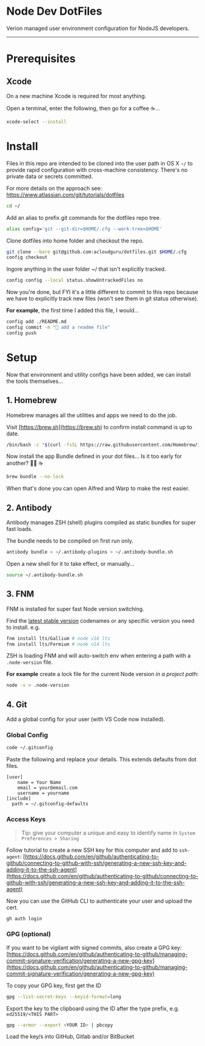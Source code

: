 # Node Dev DotFiles

Verion managed user environment configuration for NodeJS developers.

---

# Prerequisites

## Xcode

On a new machine Xcode is required for most anything.

Open a terminal, enter the following, then go for a coffee ☕...

```sh
xcode-select --install
```

# Install

Files in this repo are intended to be cloned into the user path in OS X `~/` to provide rapid
configuration with cross-machine consistency. There's no private data or secrets committed.

For more details on the approach see: https://www.atlassian.com/git/tutorials/dotfiles

```sh
cd ~/
```

Add an alias to prefix git commands for the dotfiles repo tree.

```sh
alias config='git --git-dir=$HOME/.cfg --work-tree=$HOME'
```

Clone dotfiles into home folder and checkout the repo.

```sh
git clone --bare git@github.com:acloudguru/dotfiles.git $HOME/.cfg
config checkout
```

Ingore anything in the user folder ~/ that isn't explicitly tracked.

```sh
config config --local status.showUntrackedFiles no
```

Now you're done, but FYI it's a little different to commit to this repo because we have to
explicitly track new files (won't see them in git status otherwise).

**For example**, the first time I added this file, I would...

```sh
config add ./README.md
config commit -m "📗 add a readme file"
config push
```

# Setup

Now that environment and utility configs have been added, we can install the tools themselves...

## 1. Homebrew

Homebrew manages all the utilities and apps we need to do the job.

Visit [https://brew.sh](https://brew.sh) to confirm install command is up to date.

```sh
/bin/bash -c "$(curl -fsSL https://raw.githubusercontent.com/Homebrew/install/master/install.sh)"
```

Now install the app Bundle defined in your dot files... Is it too early for another? 💁‍♀️ ☕

```sh
brew bundle --no-lock
```

When that's done you can open Alfred and Warp to make the rest easier.

## 2. Antibody

Antibody manages ZSH (shell) plugins compiled as static bundles for super fast loads.

The bundle needs to be compiled on first run only.

```sh
antibody bundle < ~/.antibody-plugins > ~/.antibody-bundle.sh
```

Open a new shell for it to take effect, or manually...

```sh
source ~/.antibody-bundle.sh
```

## 3. FNM

FNM is installed for super fast Node version switching.

Find the [latest stable version](https://nodejs.org/en/about/releases/) codenames or any specifiic
version you need to install. e.g.

```sh
fnm install lts/Gallium # node v16 lts
fnm install lts/Fermium # node v14 lts
```

ZSH is loading FNM and will auto-switch env when entering a path with a `.node-version` file.

**For example** create a lock file for the current Node version *in a project path*:

```sh
node -v > .node-version
```

## 4. Git

Add a global config for your user (with VS Code now installed).

### Global Config

```sh
code ~/.gitconfig
```

Paste the following and replace your details. This extends defaults from dot files.

```
[user]
	name = Your Name
	email = your@email.com
	username = yourname
[include]
  path = ~/.gitconfig-defaults
```

### Access Keys

> Tip: give your computer a unique and easy to identify name in `System Preferences > Sharing`

Follow tutorial to create a new SSH key for this computer and add to `ssh-agent`:
[https://docs.github.com/en/github/authenticating-to-github/connecting-to-github-with-ssh/generating-a-new-ssh-key-and-adding-it-to-the-ssh-agent](https://docs.github.com/en/github/authenticating-to-github/connecting-to-github-with-ssh/generating-a-new-ssh-key-and-adding-it-to-the-ssh-agent)

Now you can use the GitHub CLI to authenticate your user and upload the cert.

```sh
gh auth login
```

### GPG (optional)

If you want to be vigilant with signed commits, also create a GPG key:
[https://docs.github.com/en/github/authenticating-to-github/managing-commit-signature-verification/generating-a-new-gpg-key](https://docs.github.com/en/github/authenticating-to-github/managing-commit-signature-verification/generating-a-new-gpg-key)

To copy your GPG key, first get the ID

```sh
gpg --list-secret-keys --keyid-format=long
```

Export the key to the clipboard using the ID after the type prefix, e.g. `ed25519/<THIS PART>`

```sh
gpg --armor --export <YOUR ID> | pbcopy
```

Load the key/s into GitHub, Gitlab and/or BitBucket
